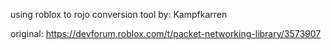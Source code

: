 using roblox to rojo conversion tool by: Kampfkarren

original: https://devforum.roblox.com/t/packet-networking-library/3573907
